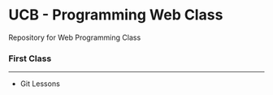 # UCB - Programming Web Class
Repository for Web Programming Class

### First Class
---
- Git Lessons
